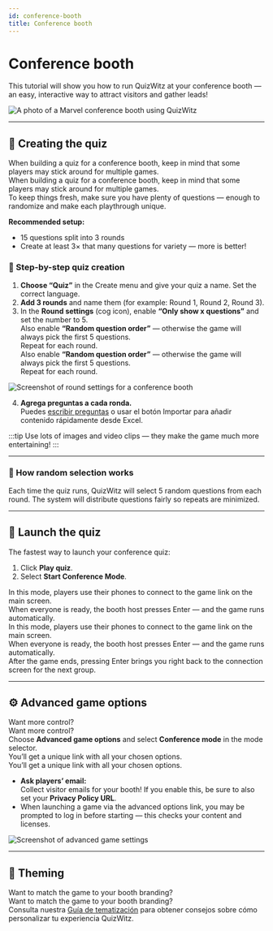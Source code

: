 ```yaml
---
id: conference-booth
title: Conference booth
---
```


# Conference booth

This tutorial will show you how to run QuizWitz at your conference booth — an easy, interactive way to attract visitors and gather leads!

![A photo of a Marvel conference booth using QuizWitz](/images/photos/marvel.jpg)

---

## 📝 Creating the quiz

When building a quiz for a conference booth, keep in mind that some players may stick around for multiple games.\
When building a quiz for a conference booth, keep in mind that some players may stick around for multiple games.\
To keep things fresh, make sure you have plenty of questions — enough to randomize and make each playthrough unique.

**Recommended setup:**

- 15 questions split into 3 rounds
- Create at least 3× that many questions for variety — more is better!

### 🎲 Step-by-step quiz creation

1. **Choose “Quiz”** in the Create menu and give your quiz a name. Set the correct language.
2. **Add 3 rounds** and name them (for example: Round 1, Round 2, Round 3).
3. In the **Round settings** (cog icon), enable **“Only show x questions”** and set the number to 5.\
  Also enable **“Random question order”** — otherwise the game will always pick the first 5 questions.\
  Repeat for each round.\
  Also enable **“Random question order”** — otherwise the game will always pick the first 5 questions.\
  Repeat for each round.

![Screenshot of round settings for a conference booth](/images/tutorials/conference/round_settings.png)

4. **Agrega preguntas a cada ronda.**\
  Puedes [escribir preguntas](../editor/005-writing-questions.md) o usar el botón Importar para añadir contenido rápidamente desde Excel.

:::tip
Use lots of images and video clips — they make the game much more entertaining!
:::

---

### 🔀 How random selection works

Each time the quiz runs, QuizWitz will select 5 random questions from each round. The system will distribute questions fairly so repeats are minimized.

---

## 🚀 Launch the quiz

The fastest way to launch your conference quiz:

1. Click **Play quiz**.
2. Select **Start Conference Mode**.

In this mode, players use their phones to connect to the game link on the main screen.\
When everyone is ready, the booth host presses Enter — and the game runs automatically.\
In this mode, players use their phones to connect to the game link on the main screen.\
When everyone is ready, the booth host presses Enter — and the game runs automatically.\
After the game ends, pressing Enter brings you right back to the connection screen for the next group.

---

## ⚙️ Advanced game options

Want more control?\
Want more control?\
Choose **Advanced game options** and select **Conference mode** in the mode selector.\
You’ll get a unique link with all your chosen options.\
You’ll get a unique link with all your chosen options.

- **Ask players’ email:**\
  Collect visitor emails for your booth! If you enable this, be sure to also set your **Privacy Policy URL**.
- When launching a game via the advanced options link, you may be prompted to log in before starting — this checks your content and licenses.

![Screenshot of advanced game settings](/images/tutorials/conference/advanced_game_settings.png)

---

## 🎨 Theming

Want to match the game to your booth branding?\
Want to match the game to your booth branding?\
Consulta nuestra [Guía de tematización](../advanced/011-emerald-theme.md) para obtener consejos sobre cómo personalizar tu experiencia QuizWitz.
